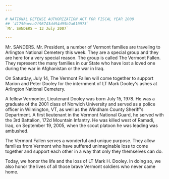 ```yaml
---
---

# NATIONAL DEFENSE AUTHORIZATION ACT FOR FISCAL YEAR 2008
## `41750aeea2f96743dd94d95b2a610973`
`Mr. SANDERS — 13 July 2007`

---
```



Mr. SANDERS. Mr. President, a number of Vermont families are 
traveling to Arlington National Cemetery this week. They are a special 
group and they are here for a very special reason. The group is called 
The Vermont Fallen. They represent the many families in our State who 
have lost a loved one during the war in Afghanistan or the war in Iraq.

On Saturday, July 14, The Vermont Fallen will come together to 
support Marion and Peter Dooley for the internment of LT Mark Dooley's 
ashes at Arlington National Cemetery.

A fellow Vermonter, Lieutenant Dooley was born July 15, 1978. He was 
a graduate of the 2001 class of Norwich University and served as a 
police officer in Wilmington, VT, as well as the Windham County 
Sheriff's Department. A first lieutenant in the Vermont National Guard, 
he served with the 3rd Battalion, 172d Mountain Infantry. He was killed 
west of Ramadi, Iraq, on September 19, 2005, when the scout platoon he 
was leading was ambushed.

The Vermont Fallen serves a wonderful and unique purpose. They allow 
families from Vermont who have suffered unimaginable loss to come 
together and support each other in a way that only they themselves can 
do.

Today, we honor the life and the loss of LT Mark H. Dooley. In doing 
so, we also honor the lives of all those brave Vermont soldiers who 
never came home.